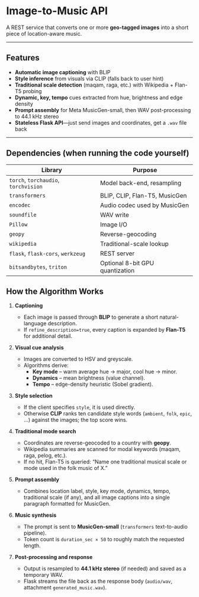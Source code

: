 # Image-to-Music API

A REST service that converts one or more **geo-tagged images** into a short piece of location-aware music.

---

## Features

* **Automatic image captioning** with BLIP  
* **Style inference** from visuals via CLIP (falls back to user hint)  
* **Traditional scale detection** (maqam, raga, etc.) with Wikipedia + Flan-T5 probing  
* **Dynamic, key, tempo** cues extracted from hue, brightness and edge density  
* **Prompt assembly** for Meta MusicGen-small, then WAV post-processing to 44.1 kHz stereo  
* **Stateless Flask API**—just send images and coordinates, get a `.wav` file back  

---

## Dependencies (when running the code yourself)

| Library | Purpose |
|---------|---------|
| `torch`, `torchaudio`, `torchvision` | Model back-end, resampling |
| `transformers` | BLIP, CLIP, Flan-T5, MusicGen |
| `encodec` | Audio codec used by MusicGen |
| `soundfile` | WAV write |
| `Pillow` | Image I/O |
| `geopy` | Reverse-geocoding |
| `wikipedia` | Traditional-scale lookup |
| `flask`, `flask-cors`, `werkzeug` | REST server |
| `bitsandbytes`, `triton` | Optional 8-bit GPU quantization |

## How the Algorithm Works

1. **Captioning**  
   * Each image is passed through **BLIP** to generate a short natural-language description.  
   * If `refine_description=true`, every caption is expanded by **Flan-T5** for additional detail.

2. **Visual cue analysis**  
   * Images are converted to HSV and greyscale.  
   * Algorithms derive:  
     * **Key mode** – warm average hue → major, cool hue → minor.  
     * **Dynamics** – mean brightness (value channel).  
     * **Tempo** – edge-density heuristic (Sobel gradient).

3. **Style selection**  
   * If the client specifies `style`, it is used directly.  
   * Otherwise **CLIP** ranks ten candidate style words (`ambient`, `folk`, `epic`, …) against the images; the top score wins.

4. **Traditional mode search**  
   * Coordinates are reverse-geocoded to a country with **geopy**.  
   * Wikipedia summaries are scanned for modal keywords (maqam, raga, pelog, etc.).  
   * If no hit, Flan-T5 is queried: “Name one traditional musical scale or mode used in the folk music of X.”

5. **Prompt assembly**  
   * Combines location label, style, key mode, dynamics, tempo, traditional scale (if any), and all image captions into a single paragraph formatted for MusicGen.

6. **Music synthesis**  
   * The prompt is sent to **MusicGen-small** (`transformers` text-to-audio pipeline).  
   * Token count is `duration_sec × 50` to roughly match the requested length.

7. **Post-processing and response**  
   * Output is resampled to **44.1 kHz stereo** (if needed) and saved as a temporary WAV.  
   * Flask streams the file back as the response body (`audio/wav`, attachment `generated_music.wav`).
